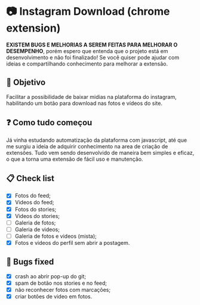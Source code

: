 # :camera: Instagram Download (chrome extension)
**EXISTEM BUGS E MELHORIAS A SEREM FEITAS PARA MELHORAR O DESEMPENHO**, porém espero que entenda que o projeto está em desenvolvimento e não foi finalizado! Se você quiser pode ajudar com ideias e compartilhando conhecimento para melhorar a extensão.

## :pushpin: Objetivo
Facilitar a possibilidade de baixar midias na plataforma do instagram, habilitando um botão para download nas fotos e vídeos do site.


## :question: Como tudo começou
Já vinha estudando automatização da plataforma com javascript, até que me surgiu a ideia de adquirir conhecimento na area de criação de extensões. Tudo vem sendo desenvolvido de maneira bem simples e eficaz, o que a torna uma extensão de fácil uso e manutenção.

## :clipboard: Check list
- [x] Fotos do feed;
- [x] Videos do feed;
- [x] Fotos do stories;
- [x] Videos do stories;
- [ ] Galeria de fotos;
- [ ] Galeria de videos;
- [ ] Galeria de fotos e videos (mista);
- [x] Fotos e videos do perfil sem abrir a postagem.

## :loudspeaker: Bugs fixed
- [x] crash ao abrir pop-up do git;
- [x] spam de botão nos stories e no feed;
- [x] não reconhecer fotos com marcações;
- [x] criar botões de video em fotos.
